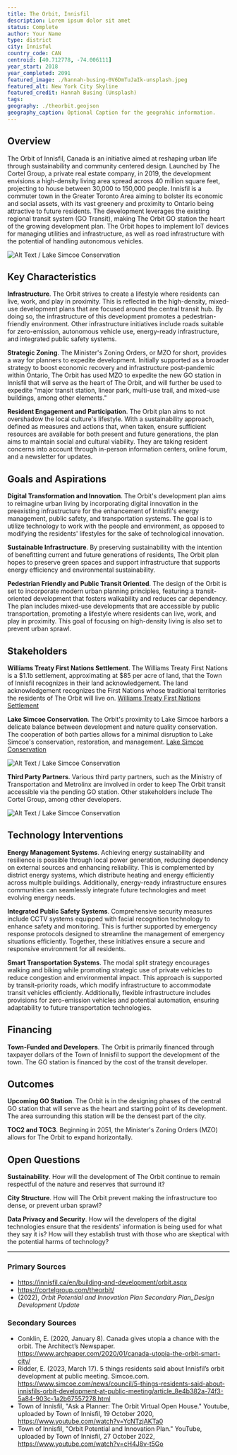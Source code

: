 ```yaml
---
title: The Orbit, Innisfil
description: Lorem ipsum dolor sit amet
status: Complete
author: Your Name
type: district
city: Innisful
country_code: CAN
centroid: [40.712778, -74.006111]
year_start: 2018
year_completed: 2091
featured_image: ./hannah-busing-0V6DmTuJaIk-unsplash.jpeg
featured_alt: New York City Skyline
featured_credit: Hannah Busing (Unsplash)
tags: 
geography: ./theorbit.geojson
geography_caption: Optional Caption for the geograhic information.
---
```

<!--
Allowed values:

type: district, plan

tags: Environment, Mobility, Buildings, Energy, InformationSystems, HealthEducation, InnovationSystems, CivicTech, CivicInnovation, Food

-->


## Overview

<!-- About 100 to 150 word summary of the case study. -->

The Orbit of Innisfil, Canada is an initiative aimed at reshaping urban life through sustainability and community centered design. Launched by The Cortel Group, a private real estate company, in 2019, the development envisions a high-density living area spread across 40 million square feet, projecting to house between 30,000 to 150,000 people. Innisfil is a commuter town in the Greater Toronto Area aiming to bolster its economic and social assets, with its vast greenery and proximity to Ontario being attractive to future residents. The development leverages the existing regional transit system (GO Transit), making The Orbit GO station the heart of the growing development plan. The Orbit hopes to implement IoT devices for managing utilities and infrastructure, as well as road infrastructure with the potential of handling autonomous vehicles. 

![Alt Text / Lake Simcoe Conservation](https://static.dezeen.com/uploads/2019/12/the-orbit-partisans-news-architecture_dezeen_2364_col_1-1704x1136.jpg "Daniel Adams (Unsplash)")

## Key Characteristics

<!--  How is the project organized into specific activities that advance these goals? For plans: How does the plan address each of the three activities in digital master plans (development, engagement, implementation). For districts: How does the district employ 3-5 of the key characteristics of innovation hubs?
-->

**Infrastructure**.  The Orbit strives to create a lifestyle where residents can live, work, and play in proximity. This is reflected in the high-density, mixed-use development plans that are focused around the central transit hub. By doing so, the infrastructure of this development promotes a pedestrian-friendly environment. Other infrastructure initiatives include roads suitable for zero-emission, autonomous vehicle use, energy-ready infrastructure, and integrated public safety systems. 

**Strategic Zoning**.  The Minister's Zoning Orders, or MZO for short, provides a way for planners to expedite development. Initially supported as a broader strategy to boost economic recovery and infrastructure post-pandemic within Ontario, The Orbit has used MZO to expedite the new GO station in Innisfil that will serve as the heart of The Orbit, and will further be used to expedite "major transit station, linear park, multi-use trail, and mixed-use buildings, among other elements." 

**Resident Engagement and Participation**. The Orbit plan aims to not overshadow the local culture's lifestyle. With a sustainability approach, defined as measures and actions that, when taken, ensure sufficient resources are available for both present and future generations, the plan aims to maintain social and cultural viability. They are taking resident concerns into account through in-person information centers, online forum, and a newsletter for updates. 

## Goals and Aspirations

<!-- What is the project trying to achieve? Identify 3-5 high-level goals that define the entire project.Replace the placeholder title with a succinct name for the goal. -->

**Digital Transformation and Innovation**.  The Orbit's development plan aims to reimagine urban living by incorporating digital innovation in the preexisting infrastructure for the enhancement of Innisfil's energy management, public safety, and transportation systems. The goal is to utilize technology to work with the people and environment, as opposed to modifying the residents' lifestyles for the sake of technological innovation. 

**Sustainable Infrastructure**. By preserving sustainability with the intention of benefitting current and future generations of residents, The Orbit plan hopes to preserve green spaces and support infrastructure that supports energy efficiency and environmental sustainability. 

**Pedestrian Friendly and Public Transit Oriented**.  The design of the Orbit is set to incorporate modern urban planning principles, featuring a transit-oriented development that fosters walkability and reduces car dependency. The plan includes mixed-use developments that are accessible by public transportation, promoting a lifestyle where residents can live, work, and play in proximity. This goal of focusing on high-density living is also set to prevent urban sprawl.


## Stakeholders
<!--  Who initiated the project? Who is leading the project forward? Who else has a say in how it unfolds? Who is directly affected but marginalized? Identify 3-5 key stakeholder organizations or groups. Identify 3-5 key individuals. These are people who are associated with the project as leaders, supporters, critics, or regulators. They are likely to be members of the stakeholder groups identified above. These are people you should try to contact for one or more interviews.-->

**Williams Treaty First Nations Settlement**.  The Williams Treaty First Nations is a $1.1b settlement, approximating at $85 per acre of land, that the Town of Innisfil recognizes in their land acknowledgement. The land acknowledgement recognizes the First Nations whose traditional territories the residents of The Orbit will live on. [Williams Treaty First Nations Settlement](https://www.thecanadianencyclopedia.ca/en/article/williams-treaties)

**Lake Simcoe Conservation**.  The Orbit's proximity to Lake Simcoe harbors a delicate balance between development and nature quality conservation. The cooperation of both parties allows for a minimal disruption to Lake Simcoe's conservation, restoration, and management. [Lake Simcoe Conservation](https://lsrca.on.ca/)

![Alt Text / Lake Simcoe Conservation](https://lsrca.on.ca/wp-content/uploads/2023/05/LSRCA_Colour_Logo_PNG.png "Daniel Adams (Unsplash)")

**Third Party Partners**. Various third party partners, such as the Ministry of Transportation and Metrolinx are involved in order to keep The Orbit transit accessible via the pending GO station. Other stakeholders include The Cortel Group, among other developers. 

![Alt Text / Lake Simcoe Conservation](https://upload.wikimedia.org/wikipedia/en/4/4e/Ministry_of_Transportation_Logo.png "Daniel Adams (Unsplash)")


## Technology Interventions
<!--  What specific technology-enabled interventions does the project propose? Identify 3-5 technology interventions. Describe use cases, value proposition, solution architecture, data created or consumed, key platforms and standards, business models, regulatory issues, etc. Separate into more than 1 paragraph as needed. This is a good place to insert additional images, be sure to include captions identifying the source and make sure to not use copyrighted images. -->

**Energy Management Systems**. Achieving energy sustainability and resilience is possible through local power generation, reducing dependency on external sources and enhancing reliability. This is complemented by district energy systems, which distribute heating and energy efficiently across multiple buildings. Additionally, energy-ready infrastructure ensures communities can seamlessly integrate future technologies and meet evolving energy needs.

**Integrated Public Safety Systems**.  Comprehensive security measures include CCTV systems equipped with facial recognition technology to enhance safety and monitoring. This is further supported by emergency response protocols designed to streamline the management of emergency situations efficiently. Together, these initiatives ensure a secure and responsive environment for all residents.

**Smart Transportation Systems**.  The modal split strategy encourages walking and biking while promoting strategic use of private vehicles to reduce congestion and environmental impact. This approach is supported by transit-priority roads, which modify infrastructure to accommodate transit vehicles efficiently. Additionally, flexible infrastructure includes provisions for zero-emission vehicles and potential automation, ensuring adaptability to future transportation technologies.


## Financing
<!--  How are the technology interventions identified to be financed? How does this fit into financing of the larger project? Identify at least one financing mechanism that is being used. -->

**Town-Funded and Developers**. The Orbit is primarily financed through taxpayer dollars of the Town of Innisfil to support the development of the town. The GO station is financed by the cost of the transit developer. 


## Outcomes
<!-- What results has the project produced to date? What outcomes and impacts are anticipated? Identify 3-5 (anticipated) outcomes. What will/has the project achieved? Thes should not be the same or repeated from elsewhere. Use this space to emphasize something different. -->

**Upcoming GO Station**.  The Orbit is in the designing phases of the central GO station that will serve as the heart and starting point of its development. The area surrounding this station will be the densest part of the city. 

**TOC2 and TOC3**. Beginning in 2051, the Minister's Zoning Orders (MZO) allows for The Orbit to expand horizontally. 



## Open Questions
<!-- What is uncertain, unclear, or still unresolved about this project? Identify 1-3 open question(s). -->

**Sustainability**.  How will the development of The Orbit continue to remain respectful of the nature and reserves that surround it? 

**City Structure**.  How will The Orbit prevent making the infrastructure too dense, or prevent urban sprawl? 

**Data Privacy and Security**.  How will the developers of the digital technologies ensure that the residents' information is being used for what they say it is? How will they establish trust with those who are skeptical with the potential harms of technology? 

---

### Primary Sources


- https://innisfil.ca/en/building-and-development/orbit.aspx
- https://cortelgroup.com/theorbit/
- (2022), _Orbit Potential and Innovation Plan Secondary Plan_Design Development Update_

### Secondary Sources

<!-- 5-7 secondary source documents: news reports, blog posts, etc.. -->

- Conklin, E. (2020, January 8). Canada gives utopia a chance with the orbit. The Architect’s Newspaper. https://www.archpaper.com/2020/01/canada-utopia-the-orbit-smart-city/ 
- Ridder, E. (2023, March 17). 5 things residents said about Innisfil’s orbit development at public meeting. Simcoe.com. https://www.simcoe.com/news/council/5-things-residents-said-about-innisfils-orbit-development-at-public-meeting/article_8e4b382a-74f3-5a84-903c-1a2b67557278.html 
- Town of Innisfil, "Ask a Planner: The Orbit Virtual Open House." Youtube, uploaded by Town of Innisfil, 19 October 2020, https://www.youtube.com/watch?v=YcNTzjAKTa0
- Town of Innisfil, "Orbit Potential and Innovation Plan." YouTube, uploaded by Town of Innisfil, 27 October 2022, https://www.youtube.com/watch?v=cH4J8v-t5Go